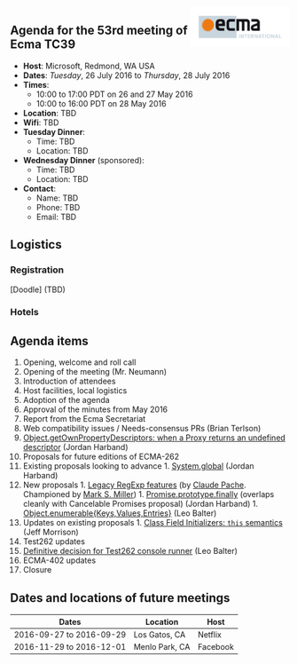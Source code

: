 <img src="../images/Ecma_RVB-003.jpg" align="right" height="70" alt="" />

## Agenda for the 53rd meeting of Ecma TC39

- **Host**: Microsoft, Redmond, WA USA
- **Dates**: *Tuesday*, 26 July 2016 to *Thursday*, 28 July 2016
- **Times**:
  - 10:00 to 17:00 PDT on 26 and 27 May 2016
  - 10:00 to 16:00 PDT on 28 May 2016
- **Location**: TBD
- **Wifi**: TBD
- **Tuesday Dinner**:
  - Time: TBD
  - Location: TBD
- **Wednesday Dinner** (sponsored):
  - Time: TBD
  - Location: TBD
- **Contact**:
  - Name: TBD
  - Phone: TBD
  - Email: TBD

## Logistics

### Registration

[Doodle] (TBD)

### Hotels

## Agenda items

1. Opening, welcome and roll call
  1. Opening of the meeting (Mr. Neumann)
  1. Introduction of attendees
  1. Host facilities, local logistics
1. Adoption of the agenda
1. Approval of the minutes from May 2016
1. Report from the Ecma Secretariat
1. Web compatibility issues / Needs-consensus PRs (Brian Terlson)
  1. [Object.getOwnPropertyDescriptors: when a Proxy returns an undefined descriptor](https://github.com/tc39/ecma262/pull/593) (Jordan Harband)
1. Proposals for future editions of ECMA-262
  1. Existing proposals looking to advance
    1. [System.global](https://github.com/tc39/proposal-global) (Jordan Harband)
  1. New proposals
    1. [Legacy RegExp features](https://github.com/claudepache/es-regexp-legacy-static-properties) (by [Claude Pache](https://github.com/claudepache). Championed by [Mark S. Miller](https://github.com/erights))
    1. [Promise.prototype.finally](https://github.com/ljharb/proposal-promise-finally) (overlaps cleanly with Cancelable Promises proposal) (Jordan Harband)
    1. [Object.enumerable{Keys,Values,Entries}](https://github.com/leobalter/object-enumerables) (Leo Balter)
  1. Updates on existing proposals
    1. [Class Field Initializers: `this` semantics](https://github.com/jeffmo/es-class-fields-and-static-properties/issues/34) (Jeff Morrison)
1. Test262 updates
  1. [Definitive decision for Test262 console runner](https://github.com/tc39/test262/issues/647) (Leo Balter)
1. ECMA-402 updates
1. Closure

## Dates and locations of future meetings

| Dates                    | Location          | Host       |
|--------------------------|-------------------|------------|
| 2016-09-27 to 2016-09-29 | Los Gatos, CA     | Netflix    |
| 2016-11-29 to 2016-12-01 | Menlo Park, CA    | Facebook   |
